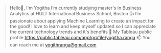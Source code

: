 > Hello👋, I'm Yogitha 
> I’m currently studying master's in Business Analytics at HULT International Business School, Boston
> 👍 I’m passionate about applying Machine Learning to create an impact for the good!
> I love to learn and keep myself updated so I can appreciate the current technology trends and it's benefits
> 📂 My Tableau public profile https://public.tableau.com/app/profile/yogitha.ranga
> 📫 You can reach me at yogithranga@gmail.com
